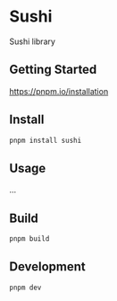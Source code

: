 # Sushi

Sushi library

## Getting Started

https://pnpm.io/installation

## Install

```bash
pnpm install sushi
```

## Usage

...


## Build

```bash
pnpm build
```

## Development

```bash
pnpm dev
```